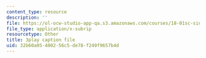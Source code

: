 ```yaml
---
content_type: resource
description: ''
file: https://ol-ocw-studio-app-qa.s3.amazonaws.com/courses/18-01sc-single-variable-calculus-fall-2010/32b60a05400256c5de78f249f9657b4d_eRCN3daFCmU.srt
file_type: application/x-subrip
resourcetype: Other
title: 3play caption file
uid: 32b60a05-4002-56c5-de78-f249f9657b4d
---
```

